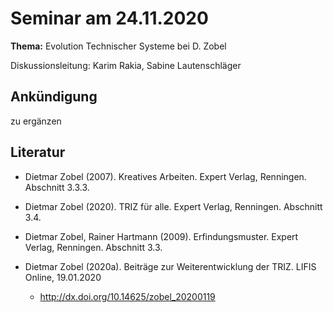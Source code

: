 # Seminar am 24.11.2020

__Thema:__ Evolution Technischer Systeme bei D. Zobel

Diskussionsleitung: Karim Rakia, Sabine Lautenschläger

## Ankündigung

zu ergänzen


## Literatur 

* Dietmar Zobel (2007). Kreatives Arbeiten. Expert Verlag, Renningen.
  Abschnitt 3.3.3.
* Dietmar Zobel (2020). TRIZ für alle. Expert Verlag, Renningen. Abschnitt
  3.4.
* Dietmar Zobel, Rainer Hartmann (2009). Erfindungsmuster. Expert Verlag,
  Renningen. Abschnitt 3.3.
  
* Dietmar Zobel (2020a).  Beiträge zur Weiterentwicklung der TRIZ.  LIFIS
  Online, 19.01.2020
  * <http://dx.doi.org/10.14625/zobel_20200119>